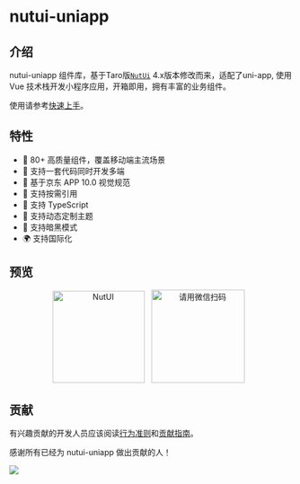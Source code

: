# nutui-uniapp

## 介绍

nutui-uniapp 组件库，基于Taro版[`NutUi`](https://nutui.jd.com) 4.x版本修改而来，适配了uni-app, 使用 Vue 技术栈开发小程序应用，开箱即用，拥有丰富的业务组件。

使用请参考[快速上手](./quick-start.md)。

## 特性

- 🚀 80+ 高质量组件，覆盖移动端主流场景
- 💪 支持一套代码同时开发多端
- 📖 基于京东 APP 10.0 视觉规范
- 🍭 支持按需引用
- 💪 支持 TypeScript
- 💪 支持动态定制主题
- 🍭 支持暗黑模式
- 🌍 支持国际化

## 预览

<p align="center" class="flex justify-center gap-10px">
   <img src="https://s2.loli.net/2023/07/05/eJwPvqCY8EcZ7Vi.png" width="164" alt="NutUI" />
  &nbsp;
  <img src="https://s2.loli.net/2023/07/05/QyW2RHcmnuvIFwp.jpg" width="166" title="请用微信扫码">
  &nbsp;
</p>

## 贡献

有兴趣贡献的开发人员应该阅读[行为准则](https://github.com/nutui-uniapp/nutui-uniapp/blob/main/CODE_OF_CONDUCT.md)和[贡献指南](https://github.com/nutui-uniapp/nutui-uniapp/blob/main/CONTRIBUTING.md)。

感谢所有已经为 nutui-uniapp 做出贡献的人！

<a href="https://github.com/nutui-uniapp/nutui-uniapp/graphs/contributors"><img src="https://contributors.nn.ci/api?repo=nutui-uniapp/nutui-uniapp" /></a>
